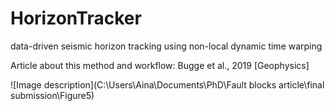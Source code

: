# HorizonTracker
data-driven seismic horizon tracking using non-local dynamic time warping


Article about this method and workflow: Bugge et al., 2019 [Geophysics]



![Image description](C:\Users\Aina\Documents\PhD\Fault blocks article\final submission\Figure5)
